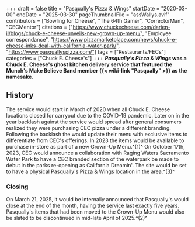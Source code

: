 +++
draft = false
title = "Pasqually's Pizza & Wings"
startDate = "2020-03-00"
endDate = "2025-03-30"
pageThumbnailFile = "assWallys.avif"
contributors = ["Bowling for Cheese", "The 64th Gamer", "CorrectorMan", "CECMentor"]
citations = ["https://www.chuckecheese.com/darien-il/blogs/chuck-e-cheese-unveils-new-grown-up-menu/", "Employee correspondance", "https://www.pizzamarketplace.com/news/chuck-e-cheese-inks-deal-with-california-water-park/", "https://www.pasquallyspizza.com/"]
tags = ["Restaurants/FECs"]
categories = ["Chuck E. Cheese's"]
+++
***Pasqually's Pizza & Wings* was a Chuck E. Cheese's ghost kitchen delivery service that featured the Munch's Make Believe Band member {{< wiki-link "Pasqually" >}} as the namesake.**

## History

The service would start in March of 2020 when all Chuck E. Cheese locations closed for carryout due to the COVID-19 pandemic. Later on in the year backlash against the service would spread after general consumers realized they were purchasing CEC pizza under a different branding. Following the backlash the would update their menu with exclusive items to differentiate from CEC's offerings. In 2023 the items would be available to purchase in-store as part of a new Grown-Up Menu.^(1)^ On October 17th, 2023, CEC would announce a collaboration with Raging Waters Sacramento Water Park to have a CEC branded section of the waterpark be made to debut in the parks re-opening as California Dreamin'. The site would be set to have a physical Pasqually's Pizza & Wings location in the area.^(3)^

### Closing

On March 21, 2025, it would be internally announced that Pasqually's would close at the end of the month, having the service last exactly five years. Pasqually's items that had been moved to the Grown-Up Menu would also be slated to be discontinued in mid-late April of 2025.^(2)^
